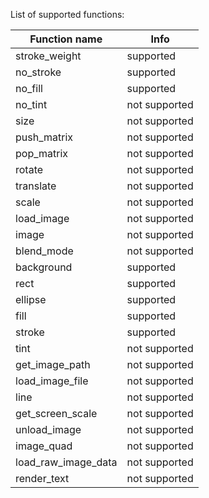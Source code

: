 List of supported functions:

Function name       | Info
------------------- | -------------
stroke_weight       | supported
no_stroke           | supported
no_fill             | supported
no_tint             | not supported
size                | not supported
push_matrix         | not supported
pop_matrix          | not supported
rotate              | not supported
translate           | not supported
scale               | not supported
load_image          | not supported
image               | not supported
blend_mode          | not supported
background          | supported
rect                | supported
ellipse             | supported
fill                | supported
stroke              | supported
tint                | not supported
get_image_path      | not supported
load_image_file     | not supported
line                | not supported
get_screen_scale    | not supported
unload_image        | not supported
image_quad          | not supported
load_raw_image_data | not supported
render_text         | not supported
